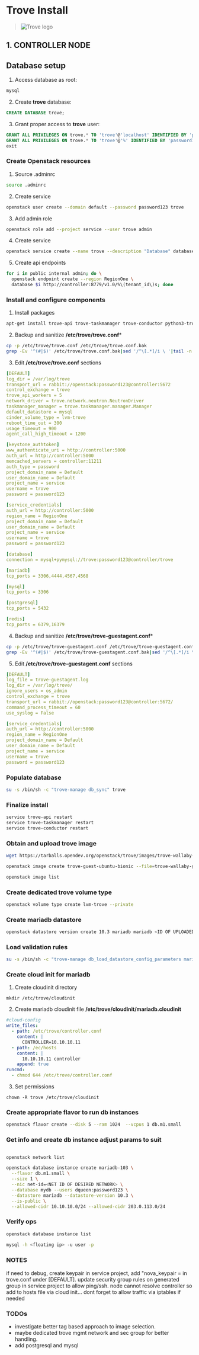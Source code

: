 # Trove Install

> ![Trove logo](/images/trove.png)

## 1. CONTROLLER NODE

## Database setup

1. Access database as root:

```bash
mysql
```

2. Create **trove** database:

```sql
CREATE DATABASE trove;
```

3. Grant proper access to **trove** user:

```sql
GRANT ALL PRIVILEGES ON trove.* TO 'trove'@'localhost' IDENTIFIED BY 'password123';
GRANT ALL PRIVILEGES ON trove.* TO 'trove'@'%' IDENTIFIED BY 'password123';
exit
```

### Create Openstack resources

1. Source .adminrc

```bash
source .adminrc
```

2. Create service

```bash
openstack user create --domain default --password password123 trove
```

3. Add admin role

```bash
openstack role add --project service --user trove admin
```

4. Create service

```bash
openstack service create --name trove --description "Database" database
```

5. Create api endpoints

```bash
for i in public internal admin; do \
  openstack endpoint create --region RegionOne \
  database $i http://controller:8779/v1.0/%\(tenant_id\)s; done
```

### Install and configure components

1. Install packages

```bash
apt-get install trove-api trove-taskmanager trove-conductor python3-troveclient -y
```

2. Backup and sanitize **/etc/trove/trove.conf***

```bash
cp -p /etc/trove/trove.conf /etc/trove/trove.conf.bak
grep -Ev '^(#|$)' /etc/trove/trove.conf.bak|sed '/^\[.*]/i \ '|tail -n +2 > /etc/trove/trove.conf
```

3. Edit **/etc/trove/trove.conf** sections

```yaml
[DEFAULT]
log_dir = /var/log/trove
transport_url = rabbit://openstack:password123@controller:5672
control_exchange = trove
trove_api_workers = 5
network_driver = trove.network.neutron.NeutronDriver
taskmanager_manager = trove.taskmanager.manager.Manager
default_datastore = mysql
cinder_volume_type = lvm-trove
reboot_time_out = 300
usage_timeout = 900
agent_call_high_timeout = 1200

[keystone_authtoken]
www_authenticate_uri = http://controller:5000
auth_url = http://controller:5000
memcached_servers = controller:11211
auth_type = password
project_domain_name = Default
user_domain_name = Default
project_name = service
username = trove
password = password123

[service_credentials]
auth_url = http://controller:5000
region_name = RegionOne
project_domain_name = Default
user_domain_name = Default
project_name = service
username = trove
password = password123

[database]
connection = mysql+pymysql://trove:password123@controller/trove

[mariadb]
tcp_ports = 3306,4444,4567,4568

[mysql]
tcp_ports = 3306

[postgresql]
tcp_ports = 5432

[redis]
tcp_ports = 6379,16379
```

4. Backup and sanitize **/etc/trove/trove-guestagent.conf***

```bash
cp -p /etc/trove/trove-guestagent.conf /etc/trove/trove-guestagent.conf.bak
grep -Ev '^(#|$)' /etc/trove/trove-guestagent.conf.bak|sed '/^\[.*]/i \ '|tail -n +2 > /etc/trove/trove-guestagent.conf
```

5. Edit **/etc/trove/trove-guestagent.conf** sections

```yaml
[DEFAULT]
log_file = trove-guestagent.log
log_dir = /var/log/trove/
ignore_users = os_admin
control_exchange = trove
transport_url = rabbit://openstack:password123@controller:5672/
command_process_timeout = 60
use_syslog = False

[service_credentials]
auth_url = http://controller:5000
region_name = RegionOne
project_domain_name = Default
user_domain_name = Default
project_name = service
username = trove
password = password123
```

### Populate database

```bash
su -s /bin/sh -c "trove-manage db_sync" trove
```

### Finalize install

```bash
service trove-api restart
service trove-taskmanager restart
service trove-conductor restart
```

### Obtain and upload trove image

```bash
wget https://tarballs.opendev.org/openstack/trove/images/trove-wallaby-guest-ubuntu-bionic.qcow2

openstack image create trove-guest-ubuntu-bionic --file=trove-wallaby-guest-ubuntu-bionic.qcow2 --disk-format=qcow2 --container-format=bare --tag=trove --private

openstack image list
```

### Create dedicated trove volume type

```bash
openstack volume type create lvm-trove --private 
```

### Create mariadb datastore

```bash
openstack datastore version create 10.3 mariadb mariadb <ID OF UPLOADED IMAGE>
```

### Load validation rules

```bash
su -s /bin/sh -c "trove-manage db_load_datastore_config_parameters mariadb 10.3 /usr/lib/python3/dist-packages/trove/templates/mariadb/validation-rules.json"
```

### Create cloud init for mariadb

1. Create cloudinit directory

```
mkdir /etc/trove/cloudinit
```

2. Create mariadb cloudinit file **/etc/trove/cloudinit/mariadb.cloudinit**

```yaml
#cloud-config
write_files:
  - path: /etc/trove/controller.conf
    content: |
      CONTROLLER=10.10.10.11
  - path: /ec/hosts
    content: |
      10.10.10.11 controller
    append: true
runcmd:
  - chmod 644 /etc/trove/controller.conf
```

3. Set permissions

```
chown -R trove /etc/trove/cloudinit
```

### Create appropriate flavor to run db instances

```bash
openstack flavor create --disk 5 --ram 1024  --vcpus 1 db.m1.small
```

### Get info and create db instance adjust params to suit

```bash

openstack network list

openstack database instance create mariadb-103 \
  --flavor db.m1.small \
  --size 1 \
  --nic net-id=<NET ID OF DESIRED NETWORK> \
  --database mydb --users dqueen:password123 \
  --datastore mariadb --datastore-version 10.3 \
  --is-public \
  --allowed-cidr 10.10.10.0/24 --allowed-cidr 203.0.113.0/24
  ```

### Verify ops

```bash
openstack database instance list
 
mysql -h <floating ip> -u user -p
```

### NOTES
if need to debug, create keypair in service project, add "nova_keypair = <name> in trove.conf under [DEFAULT]. update security group rules on generated group in service project to allow ping/ssh. node cannot resolve controller so add to hosts file via cloud init... dont forget to allow traffic via iptables if needed

### TODOs

* investigate better tag based approach to image selection.
* maybe dedicated trove mgmt network and sec group for better handling.
* add postgresql and mysql